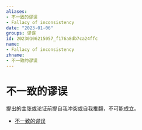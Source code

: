 ```yaml
---
aliases:
- 不一致的谬误
- Fallacy of inconsistency
date: "2023-01-06"
groups: 谬误
id: 20230106215057_f176a8db7ca24ffc
name:
- Fallacy of inconsistency
zhname:
- 不一致的谬误
---
```


# 不一致的谬误

提出的主张或论证前提自我冲突或自我推翻，不可能成立。

* [不一致的谬误](https://zh.wikipedia.org/wiki/%E4%B8%8D%E4%B8%80%E8%87%B4%E7%9A%84%E8%AC%AC%E8%AA%A4)
